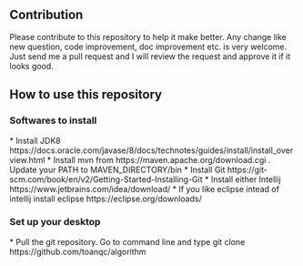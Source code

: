 <h2> Contribution </h2>
Please contribute to this repository to help it make better. Any change like new question, code improvement, doc improvement etc. is very welcome. Just send me a pull request and I will review the request and approve it if it looks good. 

<h2> How to use this repository </h2>

<h3> Softwares to install </h3>
* Install JDK8 https://docs.oracle.com/javase/8/docs/technotes/guides/install/install_overview.html
* Install mvn from https://maven.apache.org/download.cgi . Update your PATH to MAVEN_DIRECTORY/bin
* Install Git https://git-scm.com/book/en/v2/Getting-Started-Installing-Git
* Install either Intellij https://www.jetbrains.com/idea/download/
* If you like eclipse intead of intellij install eclipse https://eclipse.org/downloads/

<h3> Set up your desktop </h3>
* Pull the git repository. Go to command line and type git clone https://github.com/toanqc/algorithm
